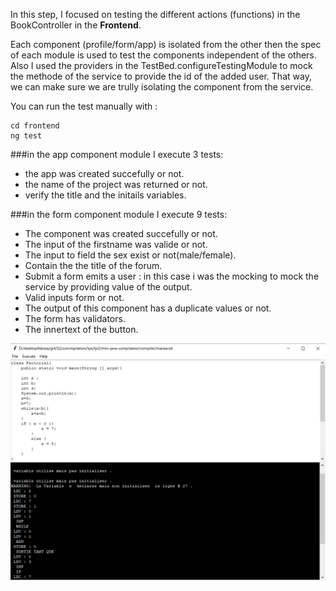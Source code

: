 In this step, I focused on testing the different actions (functions) in the BookController in the **Frontend**.

Each component (profile/form/app) is isolated from the other then the spec of each module is used to test the components independent of the others.
Also I used the providers in the TestBed.configureTestingModule to mock the methode of the service to provide the id of the added user. That way, we can make sure we are trully isolating the component from the service.

You can run the test manually with :
```
cd frontend
ng test

```
###in the app component module 
I execute 3 tests:
* the app was created succefully or not.
* the name of the project was returned or not.
* verify the title and the initails variables.

###in the form component module 
I execute 9 tests:
* The component was created succefully or not.
* The input of the firstname was valide or not.
* The input to field the sex exist or not(male/female).
* Contain the the title of the forum.
* Submit a form emits a user : in this case i was the mocking to mock the service by providing value of the output.
* Valid inputs form or not.
* The output of this component has a duplicate values or not.
* The form has validators.
* The innertext of the button.


![execution](https://github.com/maissa-gallah/mini-java-compilateur/blob/main/codemachine.PNG)






